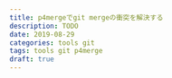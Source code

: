```yaml
---
title: p4mergeでgit mergeの衝突を解決する
description: TODO
date: 2019-08-29
categories: tools git
tags: tools git p4merge
draft: true
---
```


